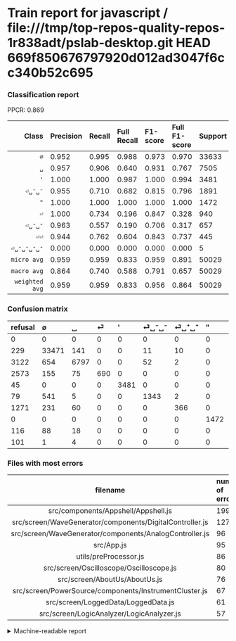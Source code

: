 # Train report for javascript / file:///tmp/top-repos-quality-repos-1r838adt/pslab-desktop.git HEAD 669f850676797920d012ad3047f6cc340b52c695

### Classification report

PPCR: 0.869

| Class | Precision | Recall | Full Recall | F1-score | Full F1-score | Support | Full Support | PPCR |
|------:|:----------|:-------|:------------|:---------|:---------|:--------|:-------------|:-----|
| `∅` | 0.952| 0.995| 0.988| 0.973| 0.970| 33633| 33862| 0.993 |
| `␣` | 0.957| 0.906| 0.640| 0.931| 0.767| 7505| 10627| 0.706 |
| `'` | 1.000| 1.000| 0.987| 1.000| 0.994| 3481| 3526| 0.987 |
| `⏎␣⁻␣⁻` | 0.955| 0.710| 0.682| 0.815| 0.796| 1891| 1970| 0.960 |
| `"` | 1.000| 1.000| 1.000| 1.000| 1.000| 1472| 1472| 1.000 |
| `⏎` | 1.000| 0.734| 0.196| 0.847| 0.328| 940| 3513| 0.268 |
| `⏎␣⁺␣⁺` | 0.963| 0.557| 0.190| 0.706| 0.317| 657| 1928| 0.341 |
| `⏎⏎` | 0.944| 0.762| 0.604| 0.843| 0.737| 445| 561| 0.793 |
| `⏎␣⁺␣⁺␣⁺␣⁺` | 0.000| 0.000| 0.000| 0.000| 0.000| 5| 106| 0.047 |
| `micro avg` | 0.959| 0.959| 0.833| 0.959| 0.891| 50029| 57565| 0.869 |
| `macro avg` | 0.864| 0.740| 0.588| 0.791| 0.657| 50029| 57565| 0.869 |
| `weighted avg` | 0.959| 0.959| 0.833| 0.956| 0.864| 50029| 57565| 0.869 |

### Confusion matrix

|refusal|  ∅| ␣| ⏎| '| ⏎␣⁻␣⁻| ⏎␣⁺␣⁺| "| ⏎⏎| ⏎␣⁺␣⁺␣⁺␣⁺| 
|:---|:---|:---|:---|:---|:---|:---|:---|:---|:---|
|0 |0 |0 |0 |0 |0 |0 |0 |0 |0 |
|229 |33471 |141 |0 |0 |11 |10 |0 |0 |0 |
|3122 |654 |6797 |0 |0 |52 |2 |0 |0 |0 |
|2573 |155 |75 |690 |0 |0 |0 |0 |20 |0 |
|45 |0 |0 |0 |3481 |0 |0 |0 |0 |0 |
|79 |541 |5 |0 |0 |1343 |2 |0 |0 |0 |
|1271 |231 |60 |0 |0 |0 |366 |0 |0 |0 |
|0 |0 |0 |0 |0 |0 |0 |1472 |0 |0 |
|116 |88 |18 |0 |0 |0 |0 |0 |339 |0 |
|101 |1 |4 |0 |0 |0 |0 |0 |0 |0 |

### Files with most errors

| filename | number of errors|
|:----:|:-----|
| src/components/Appshell/Appshell.js | 199 |
| src/screen/WaveGenerator/components/DigitalController.js | 127 |
| src/screen/WaveGenerator/components/AnalogController.js | 96 |
| src/App.js | 95 |
| utils/preProcessor.js | 86 |
| src/screen/Oscilloscope/Oscilloscope.js | 80 |
| src/screen/AboutUs/AboutUs.js | 76 |
| src/screen/PowerSource/components/InstrumentCluster.js | 67 |
| src/screen/LoggedData/LoggedData.js | 61 |
| src/screen/LogicAnalyzer/LogicAnalyzer.js | 57 |

<details>
    <summary>Machine-readable report</summary>
```json
{
  "cl_report": {"\"": {"f1-score": 1.0, "precision": 1.0, "recall": 1.0, "support": 1472}, "\u0027": {"f1-score": 1.0, "precision": 1.0, "recall": 1.0, "support": 3481}, "macro avg": {"f1-score": 0.7905123190556425, "precision": 0.8636045255065407, "recall": 0.7404411516861766, "support": 50029}, "micro avg": {"f1-score": 0.9586239980811129, "precision": 0.958623998081113, "recall": 0.958623998081113, "support": 50029}, "weighted avg": {"f1-score": 0.9564648788682383, "precision": 0.9588768998337648, "recall": 0.958623998081113, "support": 50029}, "\u2205": {"f1-score": 0.9733620263471661, "precision": 0.9524771634273356, "recall": 0.9951833021139952, "support": 33633}, "\u23ce": {"f1-score": 0.8466257668711656, "precision": 1.0, "recall": 0.7340425531914894, "support": 940}, "\u23ce\u23ce": {"f1-score": 0.8432835820895521, "precision": 0.9442896935933147, "recall": 0.7617977528089888, "support": 445}, "\u23ce\u2423\u207a\u2423\u207a": {"f1-score": 0.7058823529411765, "precision": 0.9631578947368421, "recall": 0.5570776255707762, "support": 657}, "\u23ce\u2423\u207a\u2423\u207a\u2423\u207a\u2423\u207a": {"f1-score": 0.0, "precision": 0.0, "recall": 0.0, "support": 5}, "\u23ce\u2423\u207b\u2423\u207b": {"f1-score": 0.8146800121322414, "precision": 0.9551920341394026, "recall": 0.7102062400846113, "support": 1891}, "\u2423": {"f1-score": 0.9307771311194796, "precision": 0.9573239436619718, "recall": 0.9056628914057295, "support": 7505}},
  "cl_report_full": {"\"": {"f1-score": 1.0, "precision": 1.0, "recall": 1.0, "support": 1472}, "\u0027": {"f1-score": 0.9935778507207078, "precision": 1.0, "recall": 0.9872376630743052, "support": 3526}, "macro avg": {"f1-score": 0.6565144063890345, "precision": 0.8636045255065407, "recall": 0.5875043731885001, "support": 57565}, "micro avg": {"f1-score": 0.8914809375987508, "precision": 0.958623998081113, "recall": 0.8331277686093981, "support": 57565}, "weighted avg": {"f1-score": 0.8637370828059378, "precision": 0.9590151394716461, "recall": 0.8331277686093981, "support": 57565}, "\u2205": {"f1-score": 0.9701317334028955, "precision": 0.9524771634273356, "recall": 0.9884531333057704, "support": 33862}, "\u23ce": {"f1-score": 0.3283369022127052, "precision": 1.0, "recall": 0.1964133219470538, "support": 3513}, "\u23ce\u23ce": {"f1-score": 0.7369565217391304, "precision": 0.9442896935933147, "recall": 0.6042780748663101, "support": 561}, "\u23ce\u2423\u207a\u2423\u207a": {"f1-score": 0.31715771230502604, "precision": 0.9631578947368421, "recall": 0.18983402489626555, "support": 1928}, "\u23ce\u2423\u207a\u2423\u207a\u2423\u207a\u2423\u207a": {"f1-score": 0.0, "precision": 0.0, "recall": 0.0, "support": 106}, "\u23ce\u2423\u207b\u2423\u207b": {"f1-score": 0.7956161137440759, "precision": 0.9551920341394026, "recall": 0.6817258883248731, "support": 1970}, "\u2423": {"f1-score": 0.7668528233767697, "precision": 0.9573239436619718, "recall": 0.6395972522819234, "support": 10627}},
  "ppcr": 0.8690871189090593
}
```
</details>
